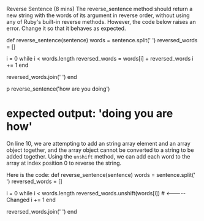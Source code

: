 Reverse Sentence (8 mins)
The reverse_sentence method should return a new string with the words of its argument in reverse order, without using any of Ruby's built-in reverse methods. However, the code below raises an error. Change it so that it behaves as expected.

def reverse_sentence(sentence)
  words = sentence.split(' ')
  reversed_words = []

  i = 0
  while i < words.length
    reversed_words = words[i] + reversed_words
    i += 1
  end

  reversed_words.join(' ')
end

p reverse_sentence('how are you doing')
# expected output: 'doing you are how'

On line 10, we are attempting to add an string array element and an array object together, and the array object cannot be converted to a string to be added together.
Using the `unshift` method, we can add each word to the array at index position 0 to reverse the string.

Here is the code:
def reverse_sentence(sentence)
  words = sentence.split(' ')
  reversed_words = []

  i = 0
  while i < words.length
    reversed_words.unshift(words[i]) # <----- Changed
    i += 1
  end

  reversed_words.join(' ')
end

